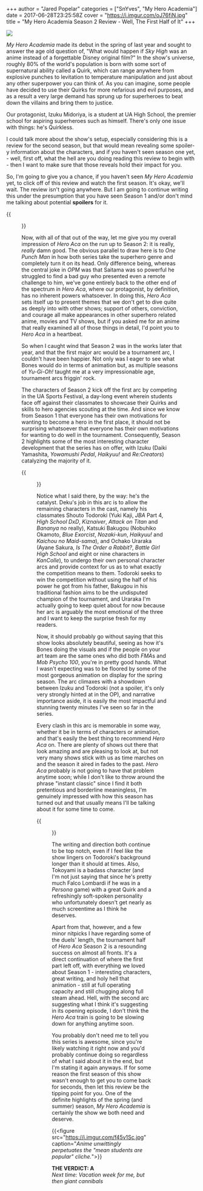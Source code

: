 +++
author = "Jared Popelar"
categories = ["SnYves", "My Hero Academia"]
date = 2017-06-28T23:25:58Z
cover = "https://i.imgur.com/oJ76fiN.jpg"
title = "My Hero Academia Season 2 Review - Well, The First Half of It"
+++


![](https://i.imgur.com/F42XVpy.jpg)

*My Hero Academia* made its debut in the spring of last year and sought to answer the age old question of, "What would happen if *Sky High* was an anime instead of a forgettable Disney original film?" In the show's universe, roughly 80% of the world's population is born with some sort of supernatural ability called a Quirk, which can range anywhere from explosive punches to levitation to temperature manipulation and just about any other superpower you can think of. As you can imagine, some people have decided to use their Quirks for more nefarious and evil purposes, and as a result a very large demand has sprung up for superheroes to beat down the villains and bring them to justice. 

Our protagonist, Izuku Midoriya, is a student at UA High School, the premier school for aspiring superheroes such as himself. There's only one issue with things: he's Quirkless. 

I could talk more about the show's setup, especially considering this is a review for the second season, but that would mean revealing some spoiler-y information about the characters, and if you haven't seen season one yet, - well, first off, what the hell are you doing reading this review to begin with - then I want to make sure that those reveals hold their impact for you. 

So, I'm going to give you a chance, if you haven't seen *My Hero Academia* yet, to click off of this review and watch the first season. It's okay, we'll wait. The review isn't going anywhere. But I am going to continue writing this under the presumption that you have seen Season 1 and/or don't mind me talking about potential **spoilers** for it. 

{{<figure src="https://i.imgur.com/GWQvH2B.jpg" caption="*That feeling when you're answering all of the professor's questions.*">}}

Now, with all of that out of the way, let me give you my overall impression of *Hero Aca* on the run up to Season 2: it is really, *really* damn good. The obvious parallel to draw here is to *One Punch Man* in how both series take the superhero genre and completely turn it on its head. Only difference being, whereas the central joke in *OPM* was that Saitama was so powerful he struggled to find a bad guy who presented even a remote challenge to him, we've gone entirely back to the other end of the spectrum in *Hero Aca*, where our protagonist, by definition, has no inherent powers whatsoever. In doing this, *Hero Aca* sets itself up to present themes that we don't get to dive quite as deeply into with other shows; support of others, conviction, and courage all make appearances in other superhero related anime, movies and TV shows, but if you asked me for an anime that really examined all of those things in detail, I'd point you to *Hero Aca* in a heartbeat. 

So when I caught wind that Season 2 was in the works later that year, and that the first major arc would be a tournament arc, I couldn't have been happier. Not only was I eager to see what Bones would do in terms of animation but, as multiple seasons of *Yu-Gi-Oh!* taught me at a very impressionable age, tournament arcs friggin' rock. 

The characters of Season 2 kick off the first arc by competing in the UA Sports Festival, a day-long event wherein students face off against their classmates to showcase their Quirks and skills to hero agencies scouting at the time. And since we know from Season 1 that everyone has their own motivations for wanting to become a hero in the first place, it should not be surprising whatsoever that everyone has their own motivations for wanting to do well in the tournament. Consequently, Season 2 highlights some of the most interesting character development that the series has on offer, with Izuku (Daiki Yamashita, *Yowamushi Pedal*, *Haikyuu!* and *Re:Creators*) catalyzing the majority of it. 

{{<figure src="https://i.imgur.com/Fq7uJ2q.jpg" caption="*At least Deku would make an okay dentist if he doesn't get a hero job.*">}}

Notice what I said there, by the way: he's the catalyst. Deku's job in this arc is to allow the remaining characters in the cast, namely his classmates Shouto Todoroki (Yuki Kaji, *JBA* Part 4, *High School DxD*, *Kiznaiver*, *Attack on Titan* and *Bananya* no really), Katsuki Bakugou (Nobuhiko Okamoto, *Blue Exorcist*, *Nozaki-kun*, *Haikyuu!* and *Kaichou no Maid-sama*), and Ochako Uraraka (Ayane Sakura, *Is The Order a Rabbit?*, *Battle Girl High School* and eight or nine characters in *KanColle*), to undergo their own personal character arcs and provide context for us as to what exactly the competition means to them. Todoroki seeks to win the competition without using the half of his power he got from his father, Bakugou in his traditional fashion aims to be the undisputed champion of the tournament, and Uraraka I'm actually going to keep quiet about for now because her arc is arguably the most emotional of the three and I want to keep the surprise fresh for my readers.

Now, it should probably go without saying that this show looks absolutely beautiful, seeing as how it's Bones doing the visuals and if the people on your art team are the same ones who did both *FMA*s and *Mob Psycho 100*, you're in pretty good hands. What I wasn't expecting was to be floored by some of the most gorgeous animation on display for the spring season. The arc climaxes with a showdown between Izuku and Todoroki (not a spoiler, it's only very strongly hinted at in the OP), and narrative importance aside, it is easily the most impactful and stunning twenty minutes I've seen so far in the series. 

Every clash in this arc is memorable in some way, whether it be in terms of characters or animation, and that's easily the best thing to recommend *Hero Aca* on. There are plenty of shows out there that look amazing and are pleasing to look at, but not very many shows stick with us as time marches on and the season it aired in fades to the past. *Hero Aca* probably is not going to have that problem anytime soon; while I don't like to throw around the phrase "instant classic" since I find it both pretentious and borderline meaningless, I'm genuinely impressed with how this season has turned out and that usually means I'll be talking about it for some time to come.

{{<figure src="https://i.imgur.com/JFJVlao.jpg" caption="*Midnight's Quirk is making this outfit work. At all.*">}}

The writing and direction both continue to be top notch, even if I feel like the show lingers on Todoroki's background longer than it should at times. Also, Tokoyami is a badass character (and I'm not just saying that since he's pretty much Falco Lombardi if he was in a *Persona* game) with a great Quirk and a refreshingly soft-spoken personality who unfortunately doesn't get nearly as much screentime as I think he deserves. 

Apart from that, however, and a few minor nitpicks I have regarding some of the duels' length, the tournament half of *Hero Aca* Season 2 is a resounding success on almost all fronts. It's a direct continuation of where the first part left off, with everything we loved about Season 1 - interesting characters, great writing, and holy hell that animation - still at full operating capacity and still chugging along full steam ahead. Hell, with the second arc suggesting what I think it's suggesting in its opening episode, I don't think the *Hero Aca* train is going to be slowing down for anything anytime soon.

You probably don't need me to tell you this series is awesome, since you're likely watching it right now and you'd probably continue doing so regardless of what I said about it in the end, but I'm stating it again anyways. If for some reason the first season of this show wasn't enough to get you to come back for seconds, then let this review be the tipping point for you. One of the definite highlights of the spring (and summer) season, *My Hero Academia* is certainly the show we both need and deserve.

{{<figure src="https://i.imgur.com/f45v1Sc.jpg" caption="*Anime unwittingly perpetuates the \"mean students are popular\" cliche.*">}}

**THE VERDICT: A**  
*Next time: Vacation week for me, but then giant cannibals*

